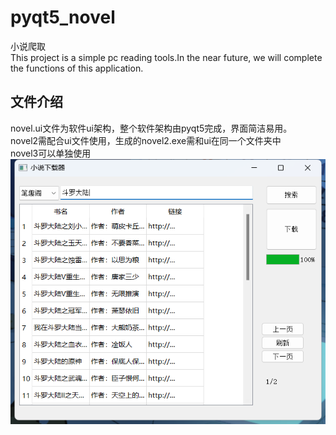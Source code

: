 # pyqt5_novel
小说爬取<br>
This project is a simple pc reading tools.In the near future, we will complete the functions of this application.
## 文件介绍
novel.ui文件为软件ui架构，整个软件架构由pyqt5完成，界面简洁易用。<br>
novel2需配合ui文件使用，生成的novel2.exe需和ui在同一个文件夹中<br>
novel3可以单独使用<br>
![image](src/ui.png)
